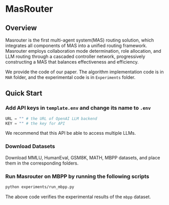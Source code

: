 # MasRouter

## Overview

Masrouter is the first multi-agent system(MAS) routing solution, which integrates all components of MAS into a unified routing framework. Masrouter employs collaboration mode determination, role allocation, and LLM routing through a cascaded controller network, progressively constructing a MAS that balances effectiveness and efficiency.

We provide the code of our paper. The algorithm implementation code is in `MAR` folder, and the experimental code is in `Experiments` folder.

## Quick Start

### Add API keys in `template.env` and change its name to `.env`

```python
URL = "" # the URL of OpenAI LLM backend
KEY = "" # the key for API
```
We recommend that this API be able to access multiple LLMs.

### Download Datasets
Download MMLU, HumanEval, GSM8K, MATH, MBPP datasets, and place them in the corresponding folders.

### Run Masrouter on MBPP by running the following scripts

```bash
python experiments/run_mbpp.py
```

The above code verifies the experimental results of the `mbpp` dataset.

